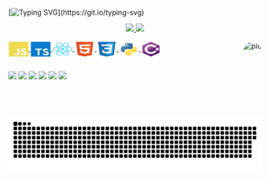 [![Typing SVG](https://readme-typing-svg.herokuapp.com?font=Fira+Code&size=40&pause=1000&color=FFFFFF&center=true&vCenter=true&width=1000&lines=+Ol%C3%A1%2C+tudo+bem%3F+Me+chamo+Jefferson+Furlan.;Seja+bem-vindo(a)+ao+meu+perfil.)](https://git.io/typing-svg)

<div align="center">
  <a href="https://github.com/jeffurlan">
  <img height="180em" src="https://github-readme-stats.vercel.app/api?username=jeffurlan&show_icons=true&theme=dark&include_all_commits=true&count_private=true"/>
  <img height="180em" src="https://github-readme-stats.vercel.app/api/top-langs/?username=jeffurlan&layout=compact&langs_count=7&theme=dark"/>
</div>
<div style="display: inline_block"><br>
  <img align="center" alt="Js" height="30" width="40" src="https://raw.githubusercontent.com/devicons/devicon/master/icons/javascript/javascript-plain.svg">
  <img align="center" alt="Ts" height="30" width="40" src="https://raw.githubusercontent.com/devicons/devicon/master/icons/typescript/typescript-plain.svg">
  <img align="center" alt="React" height="30" width="40" src="https://raw.githubusercontent.com/devicons/devicon/master/icons/react/react-original.svg">
  <img align="center" alt="HTML" height="30" width="40" src="https://raw.githubusercontent.com/devicons/devicon/master/icons/html5/html5-original.svg">
  <img align="center" alt="CSS" height="30" width="40" src="https://raw.githubusercontent.com/devicons/devicon/master/icons/css3/css3-original.svg">
  <img align="center" alt="Python" height="30" width="40" src="https://raw.githubusercontent.com/devicons/devicon/master/icons/python/python-original.svg">
  <img align="center" alt="Csharp" height="30" width="40" src="https://raw.githubusercontent.com/devicons/devicon/master/icons/csharp/csharp-original.svg">
  <img align="right" alt="pic" height="150" style="border-radius:50px;" src="https://avatars.githubusercontent.com/u/70243829?s=400&v=4">
</div>
  
  ##
 
<div> 
  <a href="https://jeffurlan.com/" target="_blank"><img src="https://img.shields.io/badge/Blog-FF0000?style=for-the-badge&logo=windows&logoColor=white" target="_blank"></a>
  <a href="https://instagram.com/jeffurlan.bmx" target="_blank"><img src="https://img.shields.io/badge/-Instagram-%23E4405F?style=for-the-badge&logo=instagram&logoColor=white" target="_blank"></a>
 	<a href="https://www.facebook.com/JEFFURLAN" target="_blank"><img src="https://img.shields.io/badge/facebook-9146FF?style=for-the-badge&logo=facebook&logoColor=white" target="_blank"></a>
 <a href="https://twitter.com/jeffurlan" target="_blank"><img src="https://img.shields.io/badge/twitter-7289DA?style=for-the-badge&logo=twitter&logoColor=white" target="_blank"></a> 
  <a href = "mailto:jefferson@jeffurlan.com"><img src="https://img.shields.io/badge/-Gmail-%23333?style=for-the-badge&logo=gmail&logoColor=white" target="_blank"></a>
  <a href="https://www.linkedin.com/in/jeffurlan" target="_blank"><img src="https://img.shields.io/badge/-LinkedIn-%230077B5?style=for-the-badge&logo=linkedin&logoColor=white" target="_blank"></a> 
 
  ![Snake animation](https://github.com/JEFFURLAN/JEFFURLAN/blob/main/JEFFURLAN/github-contribution-grid-snake.svg)
 
</div>
